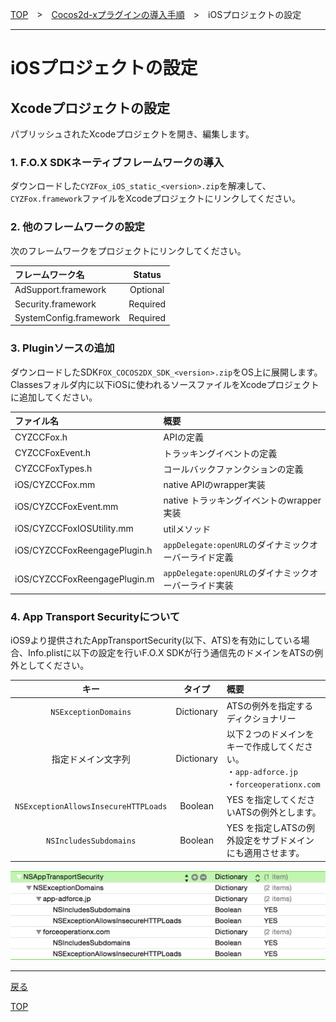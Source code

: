 [TOP](../../../README.md)　>　[Cocos2d-xプラグインの導入手順](../../README.md)　>　iOSプロジェクトの設定

---

# iOSプロジェクトの設定

## **Xcodeプロジェクトの設定**

パブリッシュされたXcodeプロジェクトを開き、編集します。

### 1. F.O.X SDKネーティブフレームワークの導入

ダウンロードした`CYZFox_iOS_static_<version>.zip`を解凍して、`CYZFox.framework`ファイルをXcodeプロジェクトにリンクしてください。

### 2. 他のフレームワークの設定

次のフレームワークをプロジェクトにリンクしてください。

フレームワーク名 | Status
:--- | :---:
AdSupport.framework|Optional
Security.framework|Required
SystemConfig.framework|Required


### 3. Pluginソースの追加

ダウンロードしたSDK`FOX_COCOS2DX_SDK_<version>.zip`をOS上に展開します。Classesフォルダ内に以下iOSに使われるソースファイルをXcodeプロジェクトに追加してください。

ファイル名|概要
:---|:---
CYZCCFox.h|APIの定義
CYZCCFoxEvent.h|トラッキングイベントの定義
CYZCCFoxTypes.h|コールバックファンクションの定義
iOS/CYZCCFox.mm|native APIのwrapper実装
iOS/CYZCCFoxEvent.mm|native トラッキングイベントのwrapper実装
iOS/CYZCCFoxIOSUtility.mm|utilメソッド
iOS/CYZCCFoxReengagePlugin.h|`appDelegate:openURL`のダイナミックオーバーライド定義
iOS/CYZCCFoxReengagePlugin.m|`appDelegate:openURL`のダイナミックオーバーライド実装


### 4. App Transport Securityについて

iOS9より提供されたAppTransportSecurity(以下、ATS)を有効にしている場合、Info.plistに以下の設定を行いF.O.X SDKが行う通信先のドメインをATSの例外としてください。

キー | タイプ | 概要
:---: | :---: | :---
`NSExceptionDomains`|Dictionary|ATSの例外を指定するディクショナリー
指定ドメイン文字列|Dictionary|以下２つのドメインをキーで作成してください。<br>・`app-adforce.jp`<br>・`forceoperationx.com`
`NSExceptionAllowsInsecureHTTPLoads`|Boolean|YES を指定してくださいATSの例外とします。
`NSIncludesSubdomains`|Boolean|YES を指定しATSの例外設定をサブドメインにも適用させます。

![ATS設定](./img_ats.png)

---
[戻る](../README.md#ios)

[TOP](../../../README.md)
